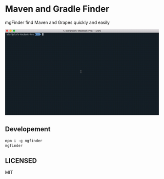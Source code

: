 # Maven and Gradle Finder
mgFinder find Maven and Grapes quickly and easily

<center>
  <img src="./mgfinder.gif" />
</center>


## Developement
```
npm i -g mgfinder
mgfinder
```

## LICENSED
MIT

